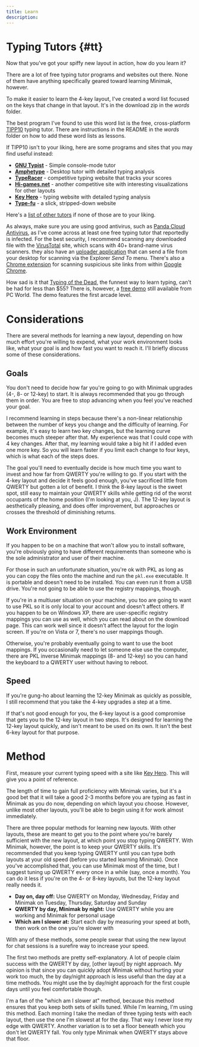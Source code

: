 ```yaml
---
title: Learn
description:
---
```


Typing Tutors {#tt}
=============

Now that you've got your spiffy new layout in action, how do you learn
it?

There are a lot of free typing tutor programs and websites out there.
None of them have anything specifically geared toward learning Minimak,
however.

To make it easier to learn the 4-key layout, I've created a word list
focused on the keys that change in that layout.  It's in the download
zip in the _words_ folder.

The best program I've found to use this word list is the free,
cross-platform [TIPP10] typing tutor.  There are instructions in the
README in the _words_ folder on how to add these word lists as
lessons.

If TIPP10 isn't to your liking, here are some programs and sites that
you may find useful instead:

- __[GNU Typist]__ - Simple console-mode tutor
- __[Amphetype]__ - Desktop tutor with detailed typing analysis
- __[TypeRacer]__ - competitive typing website that tracks your scores
- __[Hi-games.net]__ - another competitive site with interesting
  visualizations for other layouts
- __[Key Hero]__ - typing website with detailed typing analysis
- __[Type-fu]__ - a slick, stripped-down website

Here's a [list of other tutors] if none of those are to your liking.

As always, make sure you are using good antivirus, such as [Panda Cloud
Antivirus], as I've come across at least one free typing tutor that
reportedly is infected.  For the best security, I recommend scanning
any downloaded file with the [VirusTotal] site, which scans with 40+
brand-name virus scanners.  they also have an [uploader application]
that can send a file from your desktop for scanning via the Explorer
*Send To* menu.  There's also a [Chrome extension] for scanning
suspicious site links from within [Google Chrome].

How sad is it that [Typing of the Dead], the funnest way to learn
typing, can't be had for less than $55?  There is, however, a [free
demo] still available from PC World.  The demo features the first arcade
level.

Considerations
==============

There are several methods for learning a new layout, depending on how
much effort you're willing to expend, what your work environment looks
like, what your goal is and how fast you want to reach it.  I'll briefly
discuss some of these considerations.

Goals
-----

You don't need to decide how far you're going to go with Minimak
upgrades (4-, 8- or 12-key) to start.  It is always recommended that you
go through them in order.  You are free to stop advancing when you feel
you've reached your goal.

I recommend learning in steps because there's a non-linear relationship
between the number of keys you change and the difficulty of learning.
For example, it's easy to learn two key changes, but the learning curve
becomes much steeper after that.  My experience was that I could cope
with 4 key changes.  After that, my learning would take a big hit if I
added even one more key.  So you will learn faster if you limit each
change to four keys, which is what each of the steps does.

The goal you'll need to eventually decide is how much time you want to
invest and how far from QWERTY you're willing to go.  If you start with
the 4-key layout and decide it feels good enough, you've sacrificed
little from QWERTY but gotten a lot of benefit.   I think the 8-key
layout is the sweet spot, still easy to maintain your QWERTY skills
while getting rid of the worst occupants of the home position (I'm
looking at you, J).  The 12-key layout is aesthetically pleasing,
and does offer improvement, but approaches or crosses the
threshold of diminishing returns.

Work Environment
----------------

If you happen to be on a machine that won't allow you to install
software, you're obviously going to have different requirements than
someone who is the sole administrator and user of their machine.

For those in such an unfortunate situation, you're ok with PKL as long
as you can copy the files onto the machine and run the `pkl.exe`
executable.  It is portable and doesn't need to be installed.  You can
even run it from a USB drive.  You're not going to be able to use the
registry mappings, though.

If you're in a multiuser situation on your machine, you too are going to
want to use PKL so it is only local to your account and doesn't affect
others.  If you happen to be on Windows XP, there are user-specific
registry mappings you can use as well, which you can read about on the
download page.  This can work well since it doesn't affect the layout
for the login screen.  If you're on Vista or 7, there's no user mappings
though.

Otherwise, you're probably eventually going to want to use the boot
mappings.  If you occasionally need to let someone else use the
computer, there are PKL inverse Minimak mappings (8- and 12-key) so you
can hand the keyboard to a QWERTY user without having to reboot.

Speed
-----

If you're gung-ho about learning the 12-key Minimak as quickly as
possible, I still recommend that you take the 4-key upgrades a step at a
time.

If that's not good enough for you, the 6-key layout is a good compromise
that gets you to the 12-key layout in two steps.  It's designed for
learning the 12-key layout quickly, and isn't meant to be used on its
own.  It isn't the best 6-key layout for that purpose.

Method
======

First, measure your current typing speed with a site like [Key Hero].
This will give you a point of reference.

The length of time to gain full proficiency with Minimak varies, but
it's a good bet that it will take a good 2-3 months before you are
typing as fast in Minimak as you do now, depending on which layout you
choose.  However, unlike most other layouts, you'll be able to begin
using it for work almost immediately.

There are three popular methods for learning new layouts.  With other
layouts, these are meant to get you to the point where you're barely
sufficient with the new layout, at which point you stop typing QWERTY.
With Minimak, however, the point is to keep your QWERTY skills.  It's
recommended that you keep typing QWERTY until you can type both layouts
at your old speed (before you started learning Minimak).  Once you've
accomplished that, you can use Minimak most of the time, but I suggest
tuning up QWERTY every once in a while (say, once a month).  You can do
it less if you're on the 4- or 8-key layouts, but the 12-key layout
really needs it.

- __Day on, day off:__  Use QWERTY on Monday, Wednesday, Friday and
  Minimak on Tuesday, Thursday, Saturday and Sunday
- __QWERTY by day, Minimak by night:__  Use QWERTY while you are working
  and Minimak for personal usage
- __Which am I slower at:__ Start each day by measuring your speed at
  both, then work on the one you're slower with

With any of these methods, some people swear that using the new layout
for chat sessions is a surefire way to increase your speed.

The first two methods are pretty self-explanatory.  A lot of people
claim success with the QWERTY by day, [other layout] by night approach.
My opinion is that since you can quickly adopt Minimak without hurting
your work too much, the by day/night approach is less useful than the
day at a time methods.  You might use the by day/night approach for the
first couple days until you feel comfortable though.

I'm a fan of the "which am I slower at" method, because this method
ensures that you keep both sets of skills tuned.  While I'm learning,
I'm using this method.  Each morning I take the median of three
typing tests with each layout, then use the one I'm slowest at
for the day.  That way I never lose my edge with QWERTY.
Another variation is to set a floor beneath which you don't let
QWERTY fall.  You only type Minimak when QWERTY stays above that
floor.

[TIPP10]: http://www.tipp10.com/en/
[GNU Typist]: http://www.gnu.org/software/gtypist/
[Amphetype]: http://code.google.com/p/amphetype/
[TypeRacer]: http://www.typeracer.com/
[Key Hero]: http://www.keyhero.com/
[Type-fu]: http://type-fu.com/
[Hi-games.net]: http://hi-games.net/typing-test/
[list of other tutors]: http://typingsoft.com/all_typing_tutors.htm
[Panda Cloud Antivirus]: http://www.cloudantivirus.com
[VirusTotal]: http://www.virustotal.com/
[uploader application]: http://www.virustotal.com/documentation/desktop-applications/
[Chrome extension]: http://chrome.google.com/webstore/detail/efbjojhplkelaegfbieplglfidafgoka
[Google Chrome]: http://www.google.com/intl/en/chrome/browser/
[Typing of the Dead]: http://www.amazon.com/The-Typing-Dead-Pc/dp/B00005RV5M
[free demo]: http://www.pcworld.com/downloads/file/fid,8276-order,1-page,1/description.html
